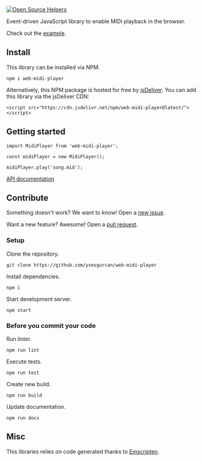 [![Open Source Helpers](https://www.codetriage.com/yvesgurcan/web-midi-player/badges/users.svg)](https://www.codetriage.com/yvesgurcan/web-midi-player)

Event-driven JavaScript library to enable MIDI playback in the browser.

Check out the [example](https://midi.yvesgurcan.com/example/).

## Install

This library can be installed via NPM.

    npm i web-midi-player

Alternatively, this NPM package is hosted for free by [jsDeliver](https://www.jsdelivr.com/). You can add this library via the jsDeliver CDN:

    <script src="https://cdn.jsdelivr.net/npm/web-midi-player@latest/"></script>

## Getting started

    import MidiPlayer from 'web-midi-player';

    const midiPlayer = new MidiPlayer();

    midiPlayer.play('song.mid');

[API documentation](https://midi.yvesgurcan.com/docs/)

## Contribute

Something doesn't work? We want to know! Open a [new issue](https://github.com/yvesgurcan/web-midi-player/issues/new).

Want a new feature? Awesome! Open a [pull request](https://github.com/yvesgurcan/web-midi-player/compare).

### Setup

Clone the repository.

    git clone https://github.com/yvesgurcan/web-midi-player

Install dependencies.

    npm i

Start development server.

    npm start

### Before you commit your code

Run linter.

    npm run lint

Execute tests.

    npm run test

Create new build.

    npm run build

Update documentation.

    npm run docs

## Misc

This libraries relies on code generated thanks to [Emscripten](https://github.com/emscripten-core/emscripten).
